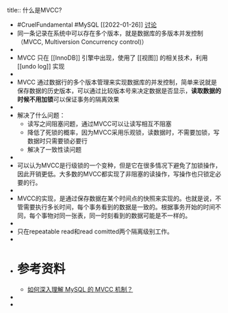 title:: 什么是MVCC?

- #CruelFundamental #MySQL [[2022-01-26]] [讨论](https://github.com/Monsooooon/CruelFundamental/tree/main/homework/202201/25)
- 同一条记录在系统中可以存在多个版本，就是数据库的多版本并发控制（MVCC, Multiversion Concurrency control)）
-
- MVCC 只在 [[InnoDB]] 引擎中出现，使用了 [[视图]] 的相关技术，利用 [[undo log]] 实现
-
- MVCC  通过数据行的多个版本管理来实现数据库的并发控制，简单来说就是保存数据的历史版本，可以通过比较版本号来决定数据是否显示，**读取数据的时候不用加锁**可以保证事务的隔离效果
-
- 解决了什么问题：
	- 读写之间阻塞问题，通过MVCC可以让读写相互不阻塞
	- 降低了死锁的概率，因为MVCC采用乐观锁，读数据时，不需要加锁，写数据时只需要锁必要行
	- 解决了一致性读问题
-
- 可以认为MVCC是行级锁的一个变种，但是它在很多情况下避免了加锁操作，因此开销更低。大多数的MVCC都实现了非阻塞的读操作，写操作也只锁定必要的行。
-
- MVCC的实现，是通过保存数据在某个时间点的快照来实现的。也就是说，不管需要执行多长时间，每个事务看到的数据是一致的。根据事务开始的时间不同，每个事物对同一张表，同一时刻看到的数据可能是不一样的。
-
- 只在repeatable read和read comitted两个隔离级别工作。
-
- # 参考资料
	- [如何深入理解 MySQL 的 MVCC 机制？](https://time.geekbang.org/dailylesson/detail/100075767)
-
-